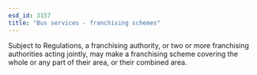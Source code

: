 ```yaml
---
esd_id: 3157
title: "Bus services - franchising schemes"
---
```


Subject to Regulations, a franchising authority, or two or more franchising authorities acting jointly, may make a franchising scheme covering the whole or any part of their area, or their combined area.

